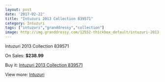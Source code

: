 ```yaml
---
layout: post
date: '2017-02-22'
title: "Intuzuri 2013 Collection 839571"
category: Intuzuri
tags: ["intuzuri","granddressy","collection"]
image: http://img.granddressy.com/12552-thickbox_default/intuzuri-2013-collection-839571.jpg
---
```

Intuzuri 2013 Collection 839571

On Sales: **$238.99**
<a href="https://www.granddressy.com/en/intuzuri/11634-intuzuri-2013-collection-839571.html"><amp-img layout="responsive" width="600" height="600" src="//img.granddressy.com/12552-thickbox_default/intuzuri-2013-collection-839571.jpg" alt="Intuzuri 2013 Collection 839571 0" /></a>

Buy it: [Intuzuri 2013 Collection 839571](https://www.granddressy.com/en/intuzuri/11634-intuzuri-2013-collection-839571.html "Intuzuri 2013 Collection 839571")

View more: [Intuzuri](https://www.granddressy.com/en/302-intuzuri "Intuzuri")